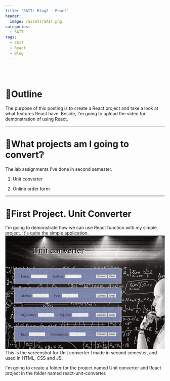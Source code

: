```yaml
---
title: "SAIT: Blog2 - React"
header:
  image: /assets/SAIT.png
categories:
  - SAIT
tags:
  - SAIT
  - React
  - Blog
---
```


<br>
<br>

# 📌Outline
The purpose of this posting is to create a React project and take a look at what features React have. Beside, I'm going to upload the video for demonstration of using React.  

---  

# 📌What projects am I going to convert❔  
The lab assignments I've done in second semester.  
1. Unit converter  

2. Online order form  

---  

# 📌First Project. Unit Converter
I'm going to demonstrate how we can use React function with my simple project. It's quite the simple application.   
<img src="/assets/unitConverter.png" alt="converter" width="600"/>   
This is the screenshot for Unit converter I made in second semester, and used in HTML, CSS and JS.  
  
I'm going to create a folder for the project named Unit converter and React project in the folder named react-unit-converter. 
